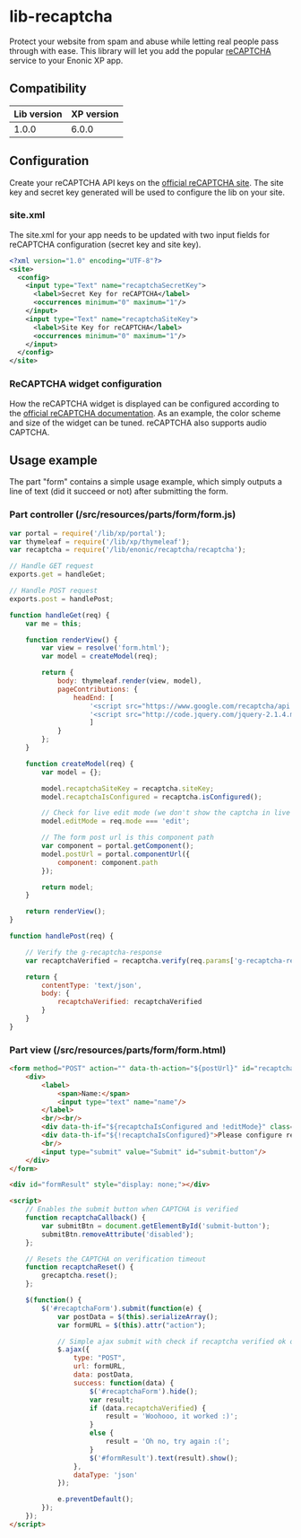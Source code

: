 # lib-recaptcha

Protect your website from spam and abuse while letting real people pass through with ease.
This library will let you add the popular [reCAPTCHA](https://developers.google.com/recaptcha/) service to your Enonic XP app.

## Compatibility

| Lib version        | XP version |
| ------------- | ------------- |
| 1.0.0 | 6.0.0 |

## Configuration

Create your reCAPTCHA API keys on the [official reCAPTCHA site](https://www.google.com/recaptcha/admin). The site key and secret key generated will be used to configure the lib on your site.


### site.xml
The site.xml for your app needs to be updated with two input fields for reCAPTCHA configuration (secret key and site key).

```xml
<?xml version="1.0" encoding="UTF-8"?>
<site>
  <config>
    <input type="Text" name="recaptchaSecretKey">
      <label>Secret Key for reCAPTCHA</label>
      <occurrences minimum="0" maximum="1"/>
    </input>
    <input type="Text" name="recaptchaSiteKey">
      <label>Site Key for reCAPTCHA</label>
      <occurrences minimum="0" maximum="1"/>
    </input>
  </config>
</site>

```

### ReCAPTCHA widget configuration

How the reCAPTCHA widget is displayed can be configured according to the [official reCAPTCHA documentation](https://developers.google.com/recaptcha/docs/display/).
As an example, the color scheme and size of the widget can be tuned. reCAPTCHA also supports audio CAPTCHA.

## Usage example
The part "form" contains a simple usage example, which simply outputs a line of text (did it succeed or not) after submitting the form.

### Part controller (/src/resources/parts/form/form.js)
```javascript
var portal = require('/lib/xp/portal');
var thymeleaf = require('/lib/xp/thymeleaf');
var recaptcha = require('/lib/enonic/recaptcha/recaptcha');

// Handle GET request
exports.get = handleGet;

// Handle POST request
exports.post = handlePost;

function handleGet(req) {
    var me = this;

    function renderView() {
        var view = resolve('form.html');
        var model = createModel(req);

        return {
            body: thymeleaf.render(view, model),
            pageContributions: {
                headEnd: [
                    '<script src="https://www.google.com/recaptcha/api.js"></script>',
                    '<script src="http://code.jquery.com/jquery-2.1.4.min.js"></script>'
                    ]
            }
        };
    }

    function createModel(req) {
        var model = {};

        model.recaptchaSiteKey = recaptcha.siteKey;
        model.recaptchaIsConfigured = recaptcha.isConfigured();

        // Check for live edit mode (we don't show the captcha in live edit mode)
        model.editMode = req.mode === 'edit';

        // The form post url is this component path
        var component = portal.getComponent();
        model.postUrl = portal.componentUrl({
            component: component.path
        });

        return model;
    }

    return renderView();
}

function handlePost(req) {

    // Verify the g-recaptcha-response
    var recaptchaVerified = recaptcha.verify(req.params['g-recaptcha-response']);

    return {
        contentType: 'text/json',
        body: {
            recaptchaVerified: recaptchaVerified
        }
    }
}
```

### Part view (/src/resources/parts/form/form.html)
```html
<form method="POST" action="" data-th-action="${postUrl}" id="recaptchaForm">
    <div>
        <label>
            <span>Name:</span>
            <input type="text" name="name"/>
        </label>
        <br/><br/>
        <div data-th-if="${recaptchaIsConfigured and !editMode}" class="g-recaptcha" data-th-attr="data-sitekey=${recaptchaSiteKey}" data-sitekey="124" data-callback="recaptchaCallback" data-expired-callback="recaptchaReset"></div>
        <div data-th-if="${!recaptchaIsConfigured}">Please configure reCAPTCHA</div>
        <br/>
        <input type="submit" value="Submit" id="submit-button"/>
    </div>
</form>

<div id="formResult" style="display: none;"></div>

<script>
    // Enables the submit button when CAPTCHA is verified
    function recaptchaCallback() {
        var submitBtn = document.getElementById('submit-button');
        submitBtn.removeAttribute('disabled');
    };

    // Resets the CAPTCHA on verification timeout
    function recaptchaReset() {
        grecaptcha.reset();
    };

    $(function() {
        $('#recaptchaForm').submit(function(e) {
            var postData = $(this).serializeArray();
            var formURL = $(this).attr("action");

            // Simple ajax submit with check if recaptcha verified ok or not
            $.ajax({
                type: "POST",
                url: formURL,
                data: postData,
                success: function(data) {
                    $('#recaptchaForm').hide();
                    var result;
                    if (data.recaptchaVerified) {
                        result = 'Woohooo, it worked :)';
                    }
                    else {
                        result = 'Oh no, try again :(';
                    }
                    $('#formResult').text(result).show();
                },
                dataType: 'json'
            });

            e.preventDefault();
        });
    });
</script>
```